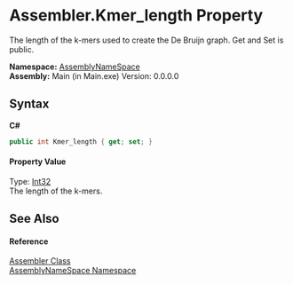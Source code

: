 # Assembler.Kmer_length Property 
 

The length of the k-mers used to create the De Bruijn graph. Get and Set is public.

**Namespace:**&nbsp;<a href="6bcc80ef-5cfd-db5f-1eb2-7297d1c16397">AssemblyNameSpace</a><br />**Assembly:**&nbsp;Main (in Main.exe) Version: 0.0.0.0

## Syntax

**C#**<br />
``` C#
public int Kmer_length { get; set; }
```


#### Property Value
Type: <a href="http://msdn2.microsoft.com/en-us/library/td2s409d" target="_blank">Int32</a><br />The length of the k-mers.

## See Also


#### Reference
<a href="ff4e346f-08ba-ff2f-52cf-831920161b16">Assembler Class</a><br /><a href="6bcc80ef-5cfd-db5f-1eb2-7297d1c16397">AssemblyNameSpace Namespace</a><br />